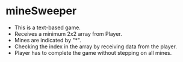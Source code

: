 # mineSweeper

+ This is a text-based game.
+ Receives a minimum 2x2 array from Player.
+ Mines are indicated by "*".
+ Checking the index in the array by receiving data from the player.
+ Player has to complete the game without stepping on all mines.


